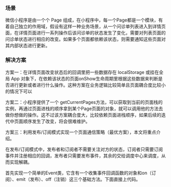 ### 场景

微信小程序是由一个个 Page 组成，在小程序中，每一个Page都是一个模块，有着自己独立的作用域，假设有这样一种业务场景，从一个问诊单列表进入到详情页面，在详情页面进行一系列操作后该问诊单的状态发生了变化，需要对列表页面的问诊单状态进行相应的改变。如果多个页面都依赖该状态，则需要通知这些页面对其内部状态进行更新。

### 解决方案

方案一：在详情页面改变状态后的回调里把一些数据存在 localStorage 或挂在全局 App 对象下，在依赖该状态的页面onShow生命周期里根据这些数据来判断是否进行更新或者进行什么操作。这种方案在业务逻辑比较简单且页面耦合度比较小的情况下可以

方案二：小程序提供了一个 getCurrentPages方法，可以获取到当前的页面栈的实例，再通过页面进栈的顺序拿到某个Page页面的对象，就可以调用他的方法去做你想做的操作。这不过该方案耦合度大，比较依赖页面进栈顺序，如果后续的迭代中页面顺序发生了改变，将会很难维护。

方案三：利用发布/订阅模式实现一个页面通信策略（最优方案），本文将重点介绍。

在发布/订阅模式中，发布者和订阅者不需要关注对方的状态，订阅者只需要订阅事件并注册相应的回调，发布者只需要发布事件，其余的交给调度中心来调度，从而实现解耦。

首先实现一个简单的Event类，它含有一个收集事件回调函数的对象和on（订阅）、emit（发布）、off（注销）这三个基础方法。下面直接上代码。